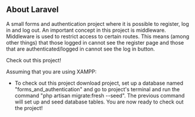 ## About Laravel

A small forms and authentication project where it is possible to register, log in and log out. An important concept in this project is middleware. Middleware is used to restrict access to certain routes. This means (among other things) that those logged in cannot see the register page and those that are authenticated/logged in cannot see the log in button.

Check out this project!

Assuming that you are using XAMPP:
- To check out this project download project, set up a database named "forms_and_authentication" and go to project's terminal and run the command "php artisan migrate:fresh --seed". The previous command will set up and seed database tables. You are now ready to check out the project!

